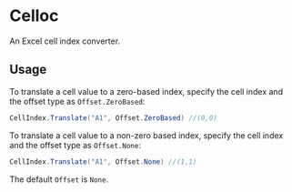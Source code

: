 # Celloc
An Excel cell index converter.

## Usage

To translate a cell value to a zero-based index, specify the cell index and the offset type as `Offset.ZeroBased`:

```C#
CellIndex.Translate("A1", Offset.ZeroBased) //(0,0)
```

To translate a cell value to a non-zero based index, specify the cell index and the offset type as `Offset.None`: 

```c#
CellIndex.Translate("A1", Offset.None) //(1,1)
```

The default `Offset` is `None`.

